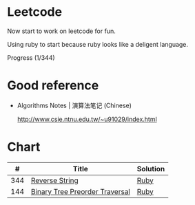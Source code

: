 # Leetcode

Now start to work on leetcode for fun.

Using ruby to start because ruby looks like a deligent language.

Progress (1/344)

# Good reference 

- Algorithms Notes | 演算法笔记 (Chinese)

  http://www.csie.ntnu.edu.tw/~u91029/index.html

# Chart 


| # | Title | Solution |
|---|-------|----------|
| 344 | [Reverse String](https://leetcode.com/problems/reverse-string/) | [Ruby](./ruby/Q123.rb)
| 144 | [Binary Tree Preorder Traversal](https://leetcode.com/problems/binary-tree-preorder-traversal/) | [Ruby](./ruby/Q144/Q144.rb)|

